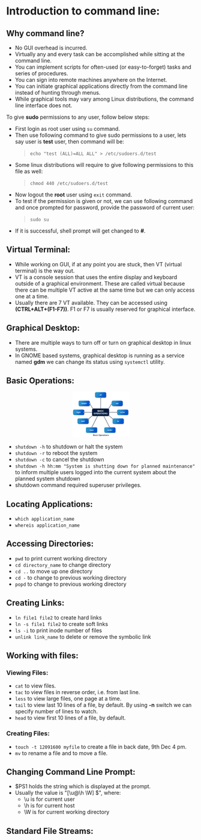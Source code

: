 # Introduction to command line:

## Why command line?
* No GUI overhead is incurred.
* Virtually any and every task can be accomplished while sitting at the command line.
* You can implement scripts for often-used (or easy-to-forget) tasks and series of procedures.
* You can sign into remote machines anywhere on the Internet.
* You can initiate graphical applications directly from the command line instead of hunting through menus.
* While graphical tools may vary among Linux distributions, the command line interface does not.

To give **sudo** permissions to any user, follow below steps:
* First login as root user using `su` command.
* Then use following command to give sudo permissions to a user, lets say user is **test** user, then command will be:
  > `echo "test (ALL)=ALL ALL" > /etc/sudoers.d/test`
* Some linux distributions will require to give following permissions to this file as well:
  > `chmod 440 /etc/sudoers.d/test`
* Now logout the **root** user using `exit` command.
* To test if the permission is given or not, we can use following command and once prompted for password, provide the password of current user:
  >`sudo su`
* If it is successful, shell prompt will get changed to **#**.

## Virtual Terminal:
* While working on GUI, if at any point you are stuck, then VT (virtual terminal) is the way out.
* VT is a console session that uses the entire display and keyboard outside of a graphical environment. These are called virtual because there can be multiple VT active at the same time but we can only access one at a time.
* Usually there are 7 VT available. They can be accessed using **(CTRL+ALT+(F1-F7))**. F1 or F7 is usually reserved for graphical interface.

## Graphical Desktop:
* There are multiple ways to turn off or turn on graphical desktop in linux systems.
* In GNOME based systems, graphical desktop is running as a service named **gdm** we can change its status using `systemctl` utility.

## Basic Operations:
<p align="center"><img src = "basic_operations.png" alt="" width=30% height=30%></p>

* `shutdown -h` to shutdown or halt the system
* `shutdown -r` to reboot the system
* `shutdown -c` to cancel the shutdown
* `shutdown -h hh:mm "System is shutting down for planned maintenance"` to inform multiple users logged into the current system about the planned system shutdown
* shutdown command required superuser privileges.

## Locating Applications:
* `which application_name`
* `whereis application_name`


## Accessing Directories:
* `pwd` to print current working directory
* `cd directory_name` to change directory
* `cd ..` to move up one directory
* `cd -` to change to previous working directory
* `popd` to change to previous working directory

## Creating Links:
* `ln file1 file2` to create hard links
* `ln -s file1 file2` to create soft links
* `ls -i` to print inode number of files
* `unlink link_name` to delete or remove the symbolic link

## Working with files:

### Viewing Files:
* `cat` to view files.
* `tac` to view files in reverse order, i.e. from last line.
* `less` to view large files, one page at a time.
* `tail` to view last 10 lines of a file, by default. By using **-n** switch we can specify number of lines to watch.
* `head` to view first 10 lines of a file, by default.

### Creating Files:
* `touch -t 12091600 myfile` to create a file in back date, 9th Dec 4 pm.
* `mv` to rename a file and to move a file.

## Changing Command Line Prompt:
* $PS1 holds the string which is displayed at the prompt.
* Usually the value is "[\u@\h \W] \$", where:
  * \u is for current user
  * \h is for current host
  * \W is for current working directory

## Standard File Streams: